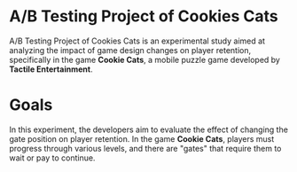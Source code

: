 # A/B Testing Project of Cookies Cats
A/B Testing Project of Cookies Cats is an experimental study aimed at analyzing the impact of game design changes on player retention, specifically in the game **Cookie Cats**, a mobile puzzle game developed by **Tactile Entertainment**.

# Goals
In this experiment, the developers aim to evaluate the effect of changing the gate position on player retention. In the game **Cookie Cats**, players must progress through various levels, and there are "gates" that require them to wait or pay to continue.

